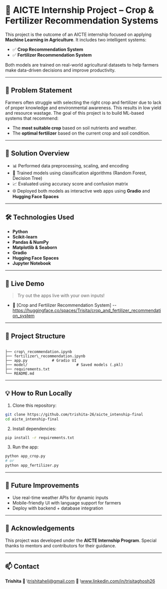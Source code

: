 # 🌾 AICTE Internship Project – Crop & Fertilizer Recommendation Systems

This project is the outcome of an AICTE internship focused on applying **Machine Learning in Agriculture**. It includes two intelligent systems:

- ✅ **Crop Recommendation System**
- ✅ **Fertilizer Recommendation System**

Both models are trained on real-world agricultural datasets to help farmers make data-driven decisions and improve productivity.

---

## 📌 Problem Statement

Farmers often struggle with selecting the right crop and fertilizer due to lack of proper knowledge and environmental awareness. This results in low yield and resource wastage. The goal of this project is to build ML-based systems that recommend:

- The **most suitable crop** based on soil nutrients and weather.
- The **optimal fertilizer** based on the current crop and soil condition.

---

## 🚀 Solution Overview

- 📊 Performed data preprocessing, scaling, and encoding
- 🧠 Trained models using classification algorithms (Random Forest, Decision Tree)
- 📈 Evaluated using accuracy score and confusion matrix
- 🌐 Deployed both models as interactive web apps using **Gradio** and **Hugging Face Spaces**

---

## 🛠️ Technologies Used

- **Python**
- **Scikit-learn**
- **Pandas & NumPy**
- **Matplotlib & Seaborn**
- **Gradio**
- **Hugging Face Spaces**
- **Jupyter Notebook**

---

## 🌱 Live Demo

> Try out the apps live with your own inputs!

- 🚜 [Crop and Fertilizer Recommendation System] -- https://huggingface.co/spaces/Trisita/crop_and_fertilizer_recommendation_system

---

## 📁 Project Structure

```

├── crop\_recommendation.ipynb
├── fertilizer\_recommendation.ipynb
├── app.py           # Gradio UI 
├── model/                      # Saved models (.pkl)
├── requirements.txt
└── README.md

````

---

## 💡 How to Run Locally

1. Clone this repository:
```bash
git clone https://github.com/trishita-26/aicte_intenship-final
cd aicte_intenship-final
````

2. Install dependencies:

```bash
pip install -r requirements.txt
```

3. Run the app:

```bash
python app_crop.py
# or
python app_fertilizer.py
```

---

## 📌 Future Improvements

* Use real-time weather APIs for dynamic inputs
* Mobile-friendly UI with language support for farmers
* Deploy with backend + database integration

---

## 🙌 Acknowledgements

This project was developed under the **AICTE Internship Program**. Special thanks to mentors and contributors for their guidance.

---

## 📫 Contact

**Trishita**
📧 \trishitaheli@gmail.com
🔗 \www.linkedin.com/in/trisitaghosh26


